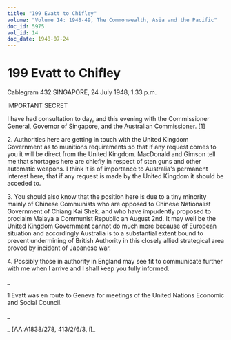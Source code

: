 ```yaml
---
title: "199 Evatt to Chifley"
volume: "Volume 14: 1948-49, The Commonwealth, Asia and the Pacific"
doc_id: 5975
vol_id: 14
doc_date: 1948-07-24
---
```


# 199 Evatt to Chifley

Cablegram 432 SINGAPORE, 24 July 1948, 1.33 p.m.

IMPORTANT SECRET

I have had consultation to day, and this evening with the Commissioner General, Governor of Singapore, and the Australian Commissioner. [1]

2\. Authorities here are getting in touch with the United Kingdom Government as to munitions requirements so that if any request comes to you it will be direct from the United Kingdom. MacDonald and Gimson tell me that shortages here are chiefly in respect of sten guns and other automatic weapons. I think it is of importance to Australia's permanent interest here, that if any request is made by the United Kingdom it should be acceded to.

3\. You should also know that the position here is due to a tiny minority mainly of Chinese Communists who are opposed to Chinese Nationalist Government of Chiang Kai Shek, and who have impudently proposed to proclaim Malaya a Communist Republic an August 2nd. It may well be the United Kingdom Government cannot do much more because of European situation and accordingly Australia is to a substantial extent bound to prevent undermining of British Authority in this closely allied strategical area proved by incident of Japanese war.

4\. Possibly those in authority in England may see fit to communicate further with me when I arrive and I shall keep you fully informed.

_

1 Evatt was en route to Geneva for meetings of the United Nations Economic and Social Council.

_

_ [AA:A1838/278, 413/2/6/3, i]_
